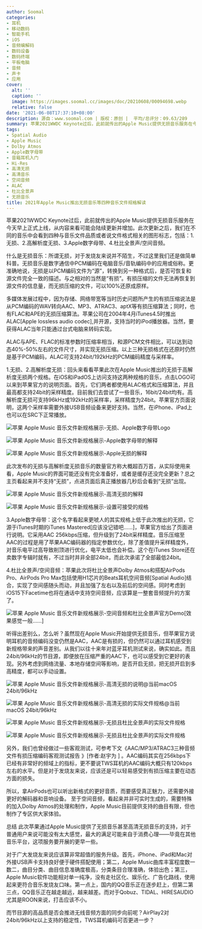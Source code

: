 ```yaml
---
author: Soomal
categories:
- 耳机
- 移动数码
- 智能手机
- iOS
- 音频编解码
- 数码设备
- 数码终端
- 平板电脑
- 音频
- 声卡
- 应用
cover:
  alt: ''
  caption: ''
  image: https://images.soomal.cc/images/doc/20210608/00094698.webp
  relative: false
date: '2021-06-08T17:37:10+08:00'
description: 源自：www.soomal.com | 版权：原创 |  平均/总评分：09.63/289
summary: 苹果2021WWDC Keynote过后，此前就传出的Apple Music提供无损音乐服务在今天早上正式上线，从内容来看可能会陆续更新并增加。此次更新之后，我们在不同的音乐中会看到四种与音乐文件品质或者说文件格式相关的图形标志，包括：无损、高解析度无损、Apple数字母带、杜比全景声……
tags:
- Spatial Audio
- Apple Music
- Dolby Atmos
- Apple数字母带
- 音箱耳机入门
- Hi-Res
- 高清无损
- 高清音乐
- 空间音频
- ALAC
- 杜比全景声
- 无损音乐
title: 2021年Apple Music推出无损音乐等四种音乐文件规格解读
---
```


苹果2021WWDC Keynote过后，此前就传出的Apple Music提供无损音乐服务在今天早上正式上线，从内容来看可能会陆续更新并增加。此次更新之后，我们在不同的音乐中会看到四种与音乐文件品质或者说文件格式相关的图形标志，包括：1.无损、2.高解析度无损、3.Apple数字母带、4.杜比全景声/空间音频。



什么是无损音乐：所谓无损，对于发烧友来说并不陌生，不过这里我们还是做简单科普。无损音乐是数字通信中PCM编码在电脑音乐/音轨编码中的应用或俗称。更准确地说，无损是以PCM编码文件为“源”，转换到另一种格式后，是否可恢复和源文件完全一致的描述。与之相对的当然是“有损”。有损压缩的文件无法再恢复到源文件的信息量，而无损压缩的文件，可以100%还原成原样。



多媒体发展过程中，因为存储、网络带宽等当时历史问题所产生的有损压缩说法是从PCM编码的WAV转向AAC、MP3、ATRAC3、aptX等有损压缩算法；同时，也有FLAC和APE的无损压缩算法。苹果公司在2004年4月iTunes4.5时推出ALAC[Apple lossless audio codec],并开源，支持当时的iPod播放器。当然，要获得ALAC当年只能通过台式电脑来转码实现。



ALAC与APE、FLAC的标准参数时压缩率相当，和源PCM文件相比，可以达到动态40%-50%左右的文件尺寸，并实现无损压缩。以上三种无损格式在还原时仍然是基于PCM编码，ALAC可支持24bit/192kHz的PCM编码精度与采样率。



1.无损、2.高解析度无损：回头来看看苹果此次在Apple Music推出的无损于高解析度无损两个规格。在iOS和iPadOS上访问支持这两种规格的音乐，点击LOGO可以来到苹果官方的说明页面。首先，它们两者都使用ALAC格式和压缩算法，并且最高都支持24bit的采样精度。目前我们去尝试了一些音乐，16bit/24bit均有。高解析度无损可支持96kHz或192kHz的采样率，采样精度为24bit。苹果官方页面说明，这两个采样率需要外接USB音频设备来更好支持。当然，在iPhone、iPad上也可以在SRC下正常播放。



![苹果 Apple Music 音乐文件新规格展示-无损、Apple数字母带Logo](https://images.soomal.cc/images/doc/20210608/00094686_01.webp)



![苹果 Apple Music 音乐文件新规格展示-Apple数字母带的解释](https://images.soomal.cc/images/doc/20210608/00094687_01.webp)



![苹果 Apple Music 音乐文件新规格展示-Apple无损的解释](https://images.soomal.cc/images/doc/20210608/00094688_01.webp)



此次发布的无损与高解析度无损音乐的数量官方称大概超百万首，从实际使用来看，Apple Music的界面可能还没有完全准备好，或者是缓存还没完全更新？总之主页看起来并不支持“无损”，点进页面后真正播放器几秒后会看到“无损”出现。



![苹果 Apple Music 音乐文件新规格展示-高清无损的解释](https://images.soomal.cc/images/doc/20210608/00094689_01.webp)



![苹果 Apple Music 音乐文件新规格展示-设置可接受的规格](https://images.soomal.cc/images/doc/20210608/00094690_01.webp)



3.Apple数字母带：这个名字看起来更唬人的其实规格上低于此次推出的无损，它源于iTunes时期的iTunes Mastered[应该没记错吧……]，苹果官方给出了页面进行说明。它采用AAC 256kbps压缩，但升级到了24bit采样精度。音乐压缩至AAC的过程是用了苹果AAC编码器的指定参数优化，除了差值提升采样精度外，对音乐电平过高导致削顶进行优化，电平太低也会补偿。这个在iTunes Store还在卖数字专辑时就有，不过当时并非全部24bit，而此次承诺了全部最低24bit。



4.杜比全景声/空间音频：苹果此次将杜比全景声Dolby Atmos和搭配AirPods Pro、AirPods Pro Max包括使用H1芯片的Beats耳机空间音频[Spatial Audio]结合，实现了空间感随头而动，并且加强了左右以及前后的空间感。同时考虑到iOS15下Facetime也将在通话中支持空间音频，应该算是一整套音频提升的方案了。



![苹果 Apple Music 音乐文件新规格展示-空间音频和杜比全景声官方Demo[效果感觉一般……]](https://images.soomal.cc/images/doc/20210608/00094696.webp)



听得出差别么，怎么听？虽然现在Apple Music开始提供无损音乐，但苹果官方说明耳机的音频编码没变仍然是AAC，AAC是有损的，但仍然可以通过耳机感受到新规格带来的声音差别。从我们以往十来年对蓝牙耳机测试来说，确实如此。而且24bit/96kHz的节目源，即便放在压缩严重的AAC下，也可以感受到它更好的表现。另外考虑到网络流量、本地存储空间等影响，是否开启无损，把无损开启到多高精度，都可以手动设置。



![苹果 Apple Music 音乐文件新规格展示-高清无损的说明@当前macOS 24bit/96kHz](https://images.soomal.cc/images/doc/20210608/00094692.webp)



![苹果 Apple Music 音乐文件新规格展示-高清无损的实际文件规格@当前macOS 24bit/96kHz](https://images.soomal.cc/images/doc/20210608/00094693_01.webp)



![苹果 Apple Music 音乐文件新规格展示-无损且杜比全景声的实际文件规格](https://images.soomal.cc/images/doc/20210608/00094694_01.webp)



![苹果 Apple Music 音乐文件新规格展示-无损且杜比全景声的实际文件规格](https://images.soomal.cc/images/doc/20210608/00094695_01.webp)



另外，我们也曾经做过一些客观测试，可参考下文《AAC/MP3/ATRAC3三种音频文件有损压缩编码客观测试报告 》[作者:赵宇为 ]
。AAC编码其实在256kbps下已经有非常好的频域上的指标，更不要说TWS耳机的AAC编码大概只有120kbps左右的水平。但是对于发烧友来说，应该还是可以轻易感受到有损压缩主要在动态方面的损失。

所以，拿AirPods也可以听出新格式的更好音质，而要感受真正魅力，还需要外接更好的解码器和音响设备。
至于空间音频，看起来并非可实时生成的，需要特殊的加入Dolby Atmos的处理和制作，Apple Music目前提供支持的曲目有限，但也制作了专区供大家体验。

总结
此次苹果通过Apple Music提供了无损音乐甚至高清无损音乐的支持，对于普通用户来说可能没有太大感觉，最大的满足可能来自于消费心理――毕竟在其他音乐平台，这项服务要开展的更早一些。

对于广大发烧友来说应该算非常超值的服务升级。首先，iPhone、iPad和Mac对外接USB声卡支持良好便于硬件搭配使用；第二，Apple Music曲库丰富程度数一数二，曲目分类、曲目信息准确度极高，分类条目合理准确，体验出色；第三，Apple Music软件功能相对单一纯净，没有走社区化、娱乐化、广告化路线，使用起来更符合音乐发烧友口味。第一点上，国内的QQ音乐正在逐步赶上，但第二第三点，QQ音乐正在越走越远，越来越差。而对于Qobuz、TIDAL、HIRESAUDIO尤其是ROON来说，打击应该不小。

而节目源的高品质是否会推进无线音频方面的同步向前呢？AirPlay2对24bit/96kHz以上支持的稳定性，TWS耳机编码可否更进一步？